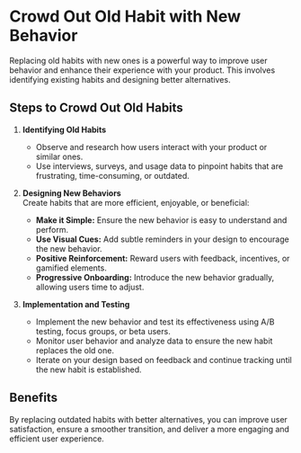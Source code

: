 # Crowd Out Old Habit with New Behavior

Replacing old habits with new ones is a powerful way to improve user behavior and enhance their experience with your product. This involves identifying existing habits and designing better alternatives.

## Steps to Crowd Out Old Habits

1. **Identifying Old Habits**

   - Observe and research how users interact with your product or similar ones.
   - Use interviews, surveys, and usage data to pinpoint habits that are frustrating, time-consuming, or outdated.

2. **Designing New Behaviors**  
   Create habits that are more efficient, enjoyable, or beneficial:

   - **Make it Simple:** Ensure the new behavior is easy to understand and perform.
   - **Use Visual Cues:** Add subtle reminders in your design to encourage the new behavior.
   - **Positive Reinforcement:** Reward users with feedback, incentives, or gamified elements.
   - **Progressive Onboarding:** Introduce the new behavior gradually, allowing users time to adjust.

3. **Implementation and Testing**
   - Implement the new behavior and test its effectiveness using A/B testing, focus groups, or beta users.
   - Monitor user behavior and analyze data to ensure the new habit replaces the old one.
   - Iterate on your design based on feedback and continue tracking until the new habit is established.

## Benefits

By replacing outdated habits with better alternatives, you can improve user satisfaction, ensure a smoother transition, and deliver a more engaging and efficient user experience.
